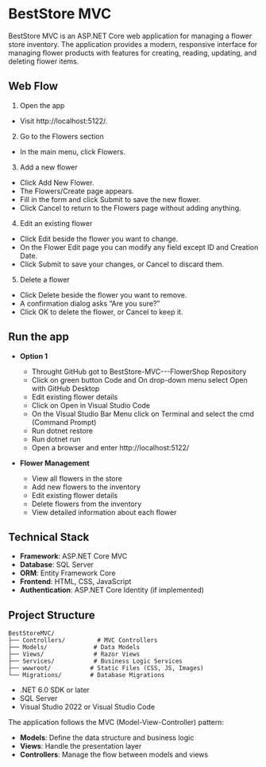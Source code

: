 # BestStore MVC

BestStore MVC is an ASP.NET Core web application for managing a flower store inventory. The application provides a modern, responsive interface for managing flower products with features for creating, reading, updating, and deleting flower items.

## Web Flow
1) Open the app
 - Visit http://localhost:5122/.

2) Go to the Flowers section
 - In the main menu, click Flowers.

3) Add a new flower
 - Click Add New Flower.
 - The Flowers/Create page appears.
 - Fill in the form and click Submit to save the new flower.
 - Click Cancel to return to the Flowers page without adding anything.

4) Edit an existing flower
 - Click Edit beside the flower you want to change.
 - On the Flower Edit page you can modify any field except ID and Creation Date.
 - Click Submit to save your changes, or Cancel to discard them.

5) Delete a flower
- Click Delete beside the flower you want to remove.
- A confirmation dialog asks “Are you sure?”
- Click OK to delete the flower, or Cancel to keep it.


## Run the app

- **Option 1**
  - Throught GitHub got to BestStore-MVC---FlowerShop Repository
  - Click on green button Code and On drop-down menu select Open with GitHub Desktop
  - Edit existing flower details
  - Click on Open in Visual Studio Code
  - On the Visual Studio Bar Menu click on Terminal and select the cmd (Command Prompt)
  - Run dotnet restore
  - Run dotnet run
  - Open a browser and enter http://localhost:5122/
 
   
- **Flower Management**
  - View all flowers in the store
  - Add new flowers to the inventory
  - Edit existing flower details
  - Delete flowers from the inventory
  - View detailed information about each flower



## Technical Stack

- **Framework**: ASP.NET Core MVC
- **Database**: SQL Server
- **ORM**: Entity Framework Core
- **Frontend**: HTML, CSS, JavaScript
- **Authentication**: ASP.NET Core Identity (if implemented)

## Project Structure

```
BestStoreMVC/
├── Controllers/         # MVC Controllers
├── Models/             # Data Models
├── Views/              # Razor Views
├── Services/           # Business Logic Services
├── wwwroot/           # Static Files (CSS, JS, Images)
└── Migrations/        # Database Migrations
```


- .NET 6.0 SDK or later
- SQL Server
- Visual Studio 2022 or Visual Studio Code


The application follows the MVC (Model-View-Controller) pattern:
- **Models**: Define the data structure and business logic
- **Views**: Handle the presentation layer
- **Controllers**: Manage the flow between models and views
